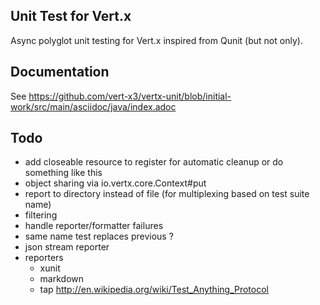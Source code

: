 ## Unit Test for Vert.x

Async polyglot unit testing for Vert.x inspired from Qunit (but not only).

## Documentation

See https://github.com/vert-x3/vertx-unit/blob/initial-work/src/main/asciidoc/java/index.adoc

## Todo

- add closeable resource to register for automatic cleanup or do something like this
- object sharing via io.vertx.core.Context#put
- report to directory instead of file (for multiplexing based on test suite name)
- filtering
- handle reporter/formatter failures
- same name test replaces previous ?
- json stream reporter
- reporters
    - xunit
    - markdown
    - tap http://en.wikipedia.org/wiki/Test_Anything_Protocol

